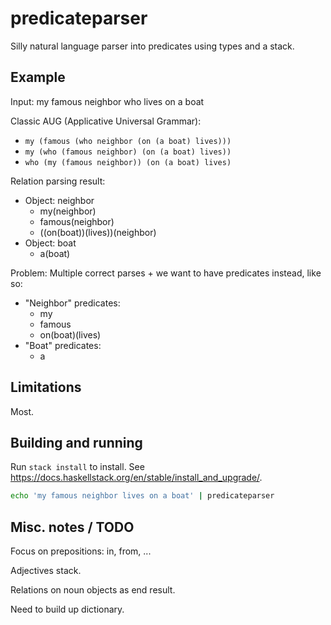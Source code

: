 # predicateparser

Silly natural language parser into predicates using types and a stack.


## Example

Input: my famous neighbor who lives on a boat

Classic AUG (Applicative Universal Grammar):
  - `my (famous (who neighbor (on (a boat) lives)))`
  - `my (who (famous neighbor) (on (a boat) lives))`
  - `who (my (famous neighbor)) (on (a boat) lives)`

Relation parsing result:
- Object: neighbor
  - my(neighbor)
  - famous(neighbor)
  - ((on(boat))(lives))(neighbor)
- Object: boat
  - a(boat)

Problem: Multiple correct parses + we want to have predicates instead,
like so:

- "Neighbor" predicates:
  - my
  - famous
  - on(boat)(lives)
- "Boat" predicates:
  - a


## Limitations

Most.


## Building and running

Run `stack install` to install.  See
<https://docs.haskellstack.org/en/stable/install_and_upgrade/>.

```sh
echo 'my famous neighbor lives on a boat' | predicateparser
```

## Misc. notes / TODO

Focus on prepositions: in, from, ...

Adjectives stack.

Relations on noun objects as end result.

Need to build up dictionary.
